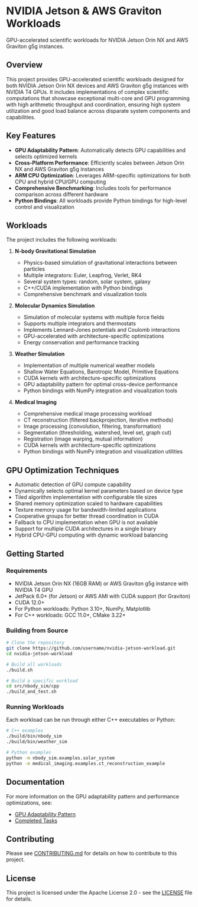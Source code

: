 # NVIDIA Jetson & AWS Graviton Workloads

<!-- SPDX-License-Identifier: Apache-2.0 -->
<!-- Copyright 2025 Scott Friedman and Project Contributors -->

GPU-accelerated scientific workloads for NVIDIA Jetson Orin NX and AWS Graviton g5g instances.

## Overview

This project provides GPU-accelerated scientific workloads designed for both NVIDIA Jetson Orin NX devices and AWS Graviton g5g instances with NVIDIA T4 GPUs. It includes implementations of complex scientific computations that showcase exceptional multi-core and GPU programming with high arithmetic throughput and coordination, ensuring high system utilization and good load balance across disparate system components and capabilities.

## Key Features

- **GPU Adaptability Pattern**: Automatically detects GPU capabilities and selects optimized kernels
- **Cross-Platform Performance**: Efficiently scales between Jetson Orin NX and AWS Graviton g5g instances
- **ARM CPU Optimization**: Leverages ARM-specific optimizations for both CPU and hybrid CPU/GPU computing
- **Comprehensive Benchmarking**: Includes tools for performance comparison across different hardware
- **Python Bindings**: All workloads provide Python bindings for high-level control and visualization

## Workloads

The project includes the following workloads:

1. **N-body Gravitational Simulation**
   - Physics-based simulation of gravitational interactions between particles
   - Multiple integrators: Euler, Leapfrog, Verlet, RK4
   - Several system types: random, solar system, galaxy
   - C++/CUDA implementation with Python bindings
   - Comprehensive benchmark and visualization tools

2. **Molecular Dynamics Simulation**
   - Simulation of molecular systems with multiple force fields
   - Supports multiple integrators and thermostats
   - Implements Lennard-Jones potentials and Coulomb interactions
   - GPU-accelerated with architecture-specific optimizations
   - Energy conservation and performance tracking

3. **Weather Simulation**
   - Implementation of multiple numerical weather models
   - Shallow Water Equations, Barotropic Model, Primitive Equations
   - CUDA kernels with architecture-specific optimizations
   - GPU adaptability pattern for optimal cross-device performance
   - Python bindings with NumPy integration and visualization tools

4. **Medical Imaging**
   - Comprehensive medical image processing workload
   - CT reconstruction (filtered backprojection, iterative methods)
   - Image processing (convolution, filtering, transformation)
   - Segmentation (thresholding, watershed, level set, graph cut)
   - Registration (image warping, mutual information)
   - CUDA kernels with architecture-specific optimizations
   - Python bindings with NumPy integration and visualization utilities

## GPU Optimization Techniques

- Automatic detection of GPU compute capability
- Dynamically selects optimal kernel parameters based on device type
- Tiled algorithm implementation with configurable tile sizes
- Shared memory optimization scaled to hardware capabilities
- Texture memory usage for bandwidth-limited applications
- Cooperative groups for better thread coordination in CUDA
- Fallback to CPU implementation when GPU is not available
- Support for multiple CUDA architectures in a single binary
- Hybrid CPU-GPU computing with dynamic workload balancing

## Getting Started

### Requirements

- NVIDIA Jetson Orin NX (16GB RAM) or AWS Graviton g5g instance with NVIDIA T4 GPU
- JetPack 6.0+ (for Jetson) or AWS AMI with CUDA support (for Graviton)
- CUDA 12.0+
- For Python workloads: Python 3.10+, NumPy, Matplotlib
- For C++ workloads: GCC 11.0+, CMake 3.22+

### Building from Source

```bash
# Clone the repository
git clone https://github.com/username/nvidia-jetson-workload.git
cd nvidia-jetson-workload

# Build all workloads
./build.sh

# Build a specific workload
cd src/nbody_sim/cpp
./build_and_test.sh
```

### Running Workloads

Each workload can be run through either C++ executables or Python:

```bash
# C++ examples
./build/bin/nbody_sim
./build/bin/weather_sim

# Python examples
python -m nbody_sim.examples.solar_system
python -m medical_imaging.examples.ct_reconstruction_example
```

## Documentation

For more information on the GPU adaptability pattern and performance optimizations, see:

- [GPU Adaptability Pattern](GPU_ADAPTABILITY.md)
- [Completed Tasks](COMPLETED.md)

## Contributing

Please see [CONTRIBUTING.md](CONTRIBUTING.md) for details on how to contribute to this project.

## License

This project is licensed under the Apache License 2.0 - see the [LICENSE](LICENSE) file for details.